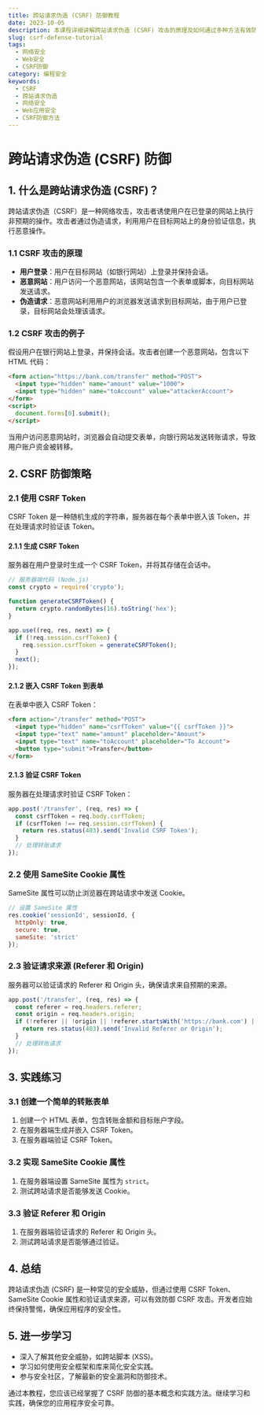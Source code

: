 ```yaml
---
title: 跨站请求伪造 (CSRF) 防御教程
date: 2023-10-05
description: 本课程详细讲解跨站请求伪造 (CSRF) 攻击的原理及如何通过多种方法有效防御，确保Web应用的安全性。
slug: csrf-defense-tutorial
tags:
  - 网络安全
  - Web安全
  - CSRF防御
category: 编程安全
keywords:
  - CSRF
  - 跨站请求伪造
  - 网络安全
  - Web应用安全
  - CSRF防御方法
---
```


# 跨站请求伪造 (CSRF) 防御

## 1. 什么是跨站请求伪造 (CSRF)？

跨站请求伪造（CSRF）是一种网络攻击，攻击者诱使用户在已登录的网站上执行非预期的操作。攻击者通过伪造请求，利用用户在目标网站上的身份验证信息，执行恶意操作。

### 1.1 CSRF 攻击的原理

- **用户登录**：用户在目标网站（如银行网站）上登录并保持会话。
- **恶意网站**：用户访问一个恶意网站，该网站包含一个表单或脚本，向目标网站发送请求。
- **伪造请求**：恶意网站利用用户的浏览器发送请求到目标网站，由于用户已登录，目标网站会处理该请求。

### 1.2 CSRF 攻击的例子

假设用户在银行网站上登录，并保持会话。攻击者创建一个恶意网站，包含以下 HTML 代码：

```html
<form action="https://bank.com/transfer" method="POST">
  <input type="hidden" name="amount" value="1000">
  <input type="hidden" name="toAccount" value="attackerAccount">
</form>
<script>
  document.forms[0].submit();
</script>
```

当用户访问恶意网站时，浏览器会自动提交表单，向银行网站发送转账请求，导致用户账户资金被转移。

## 2. CSRF 防御策略

### 2.1 使用 CSRF Token

CSRF Token 是一种随机生成的字符串，服务器在每个表单中嵌入该 Token，并在处理请求时验证该 Token。

#### 2.1.1 生成 CSRF Token

服务器在用户登录时生成一个 CSRF Token，并将其存储在会话中。

```javascript
// 服务器端代码 (Node.js)
const crypto = require('crypto');

function generateCSRFToken() {
  return crypto.randomBytes(16).toString('hex');
}

app.use((req, res, next) => {
  if (!req.session.csrfToken) {
    req.session.csrfToken = generateCSRFToken();
  }
  next();
});
```

#### 2.1.2 嵌入 CSRF Token 到表单

在表单中嵌入 CSRF Token：

```html
<form action="/transfer" method="POST">
  <input type="hidden" name="csrfToken" value="{{ csrfToken }}">
  <input type="text" name="amount" placeholder="Amount">
  <input type="text" name="toAccount" placeholder="To Account">
  <button type="submit">Transfer</button>
</form>
```

#### 2.1.3 验证 CSRF Token

服务器在处理请求时验证 CSRF Token：

```javascript
app.post('/transfer', (req, res) => {
  const csrfToken = req.body.csrfToken;
  if (csrfToken !== req.session.csrfToken) {
    return res.status(403).send('Invalid CSRF Token');
  }
  // 处理转账请求
});
```

### 2.2 使用 SameSite Cookie 属性

SameSite 属性可以防止浏览器在跨站请求中发送 Cookie。

```javascript
// 设置 SameSite 属性
res.cookie('sessionId', sessionId, {
  httpOnly: true,
  secure: true,
  sameSite: 'strict'
});
```

### 2.3 验证请求来源 (Referer 和 Origin)

服务器可以验证请求的 Referer 和 Origin 头，确保请求来自预期的来源。

```javascript
app.post('/transfer', (req, res) => {
  const referer = req.headers.referer;
  const origin = req.headers.origin;
  if (!referer || !origin || !referer.startsWith('https://bank.com') || !origin.startsWith('https://bank.com')) {
    return res.status(403).send('Invalid Referer or Origin');
  }
  // 处理转账请求
});
```

## 3. 实践练习

### 3.1 创建一个简单的转账表单

1. 创建一个 HTML 表单，包含转账金额和目标账户字段。
2. 在服务器端生成并嵌入 CSRF Token。
3. 在服务器端验证 CSRF Token。

### 3.2 实现 SameSite Cookie 属性

1. 在服务器端设置 SameSite 属性为 `strict`。
2. 测试跨站请求是否能够发送 Cookie。

### 3.3 验证 Referer 和 Origin

1. 在服务器端验证请求的 Referer 和 Origin 头。
2. 测试跨站请求是否能够通过验证。

## 4. 总结

跨站请求伪造 (CSRF) 是一种常见的安全威胁，但通过使用 CSRF Token、SameSite Cookie 属性和验证请求来源，可以有效防御 CSRF 攻击。开发者应始终保持警惕，确保应用程序的安全性。

## 5. 进一步学习

- 深入了解其他安全威胁，如跨站脚本 (XSS)。
- 学习如何使用安全框架和库来简化安全实践。
- 参与安全社区，了解最新的安全漏洞和防御技术。

通过本教程，您应该已经掌握了 CSRF 防御的基本概念和实践方法。继续学习和实践，确保您的应用程序安全可靠。